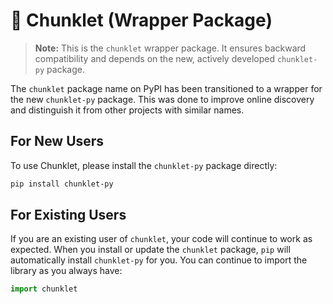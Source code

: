 # 🧩 Chunklet (Wrapper Package)

> **Note:** This is the `chunklet` wrapper package. It ensures backward compatibility and depends on the new, actively developed `chunklet-py` package.

The `chunklet` package name on PyPI has been transitioned to a wrapper for the new `chunklet-py` package. This was done to improve online discovery and distinguish it from other projects with similar names.

## For New Users

To use Chunklet, please install the `chunklet-py` package directly:

```bash
pip install chunklet-py
```

## For Existing Users

If you are an existing user of `chunklet`, your code will continue to work as expected. When you install or update the `chunklet` package, `pip` will automatically install `chunklet-py` for you. You can continue to import the library as you always have:

```python
import chunklet
```
